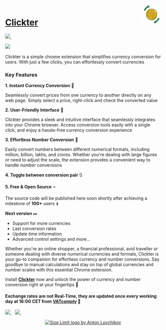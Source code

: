 <img src="./icon1.png" align="right" width="60" height="60">

# [Clickter](https://chrome.google.com/webstore/detail/clickter/almdecgpjpjnaoaajejfnjneiioddmdi)

 <a href="https://chrome.google.com/webstore/detail/clickter/almdecgpjpjnaoaajejfnjneiioddmdi">
    <img src="https://img.shields.io/badge/Google_chrome-4285F4?style=for-the-badge&logo=Google-chrome&logoColor=white" />        
  </a>&nbsp;&nbsp;
  
![](https://img.shields.io/badge/version-v1.3.0-blue)

Clickter is a simple chrome extension that simplifies currency conversion for users. With just a few clicks, you can effortlessly convert currencies

### Key Features

**1. Instant Currency Conversion** 🔄

Seamlessly convert prices from one currency to another directly on any web page. Simply select a price, right-click and check the converted value

**2. User-Friendly Interface** 🤝

Clickter provides a sleek and intuitive interface that seamlessly integrates into your Chrome browser. Access conversion tools easily with a single click, and enjoy a hassle-free currency conversion experience

**3. Effortless Number Conversion** 🔢

Easily convert numbers between different numerical formats, including million, billion, lakhs, and crores. Whether you're dealing with large figures or need to adjust the scale, the extension provides a convenient way to handle number conversions

**4. Toggle between conversion pair** 🔃

**5. Free & Open Source** ⭐️

The source code will be published here soon shortly after achieving a milestone of **100+** users ⏫

**Next version** ⏭
* Support for more currencies
* Last conversion rates
* Update time information
* Advanced control settings and more...

Whether you're an online shopper, a financial professional, avid traveller or someone dealing with diverse numerical currencies and formats, Clickter is your go-to companion for effortless currency and number conversions. Say goodbye to manual calculations and stay on top of global currencies and number scales with this essential Chrome extension.

Install **[Clickter](https://chrome.google.com/webstore/detail/clickter/almdecgpjpjnaoaajejfnjneiioddmdi)** now and unlock the power of currency and number conversion right at your fingertips 🚀

#### **Exchange rates are not Real-Time, they are updated once every working day at 16:00 CET from [VATcomply](https://vatcomply.com/)** 🙏

 <a href="https://instagram.com/ideazero_">
    <img src="https://img.shields.io/badge/instagram-%23E4405F.svg?&style=for-the-badge&logo=instagram&logoColor=white" />        
  </a>&nbsp;&nbsp;
  
 <a href="https://www.buymeacoffee.com/ideazero">
    <img src="https://img.shields.io/badge/Buy_Me_A_Coffee-FFDD00?style=for-the-badge&logo=buy-me-a-coffee&logoColor=black" />        
  </a>&nbsp;&nbsp;


<a href="https://ideazero.in/">
<p align="center">
    <img src="https://ideazero.in/wp-content/uploads/2022/12/Cream_250x250_IZ_WM.png"
        alt="Size Limit logo by Anton Lovchikov" width="184" height="60">
    
</p>
</a>
